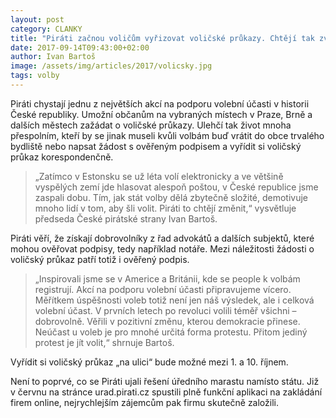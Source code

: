```yaml
---
layout: post
category: CLANKY
title: "Piráti začnou voličům vyřizovat voličské průkazy. Chtějí tak zvýšit volební účast"
date: 2017-09-14T09:43:00+02:00
author: Ivan Bartoš
image: /assets/img/articles/2017/volicsky.jpg
tags: volby
---
```


Piráti chystají jednu z největších akcí na podporu volební účasti v historii České republiky. Umožní občanům na vybraných místech v Praze, Brně a dalších městech zažádat o voličské průkazy. Ulehčí tak život mnoha přespolním, kteří by se jinak museli kvůli volbám buď vrátit do obce trvalého bydliště nebo napsat žádost s ověřeným podpisem a vyřídit si voličský průkaz korespondenčně.

> „Zatímco v Estonsku se už léta volí elektronicky a ve většině vyspělých zemí jde hlasovat alespoň poštou, v České republice jsme zaspali dobu. Tím, jak stát volby dělá zbytečně složité, demotivuje mnoho lidí v tom, aby šli volit. Piráti to chtějí změnit,“ vysvětluje předseda České pirátské strany Ivan Bartoš.

Piráti věří, že získají dobrovolníky z řad advokátů a dalších subjektů, které mohou ověřovat podpisy, tedy například notáře. Mezi náležitosti žádosti o voličský průkaz patří totiž i ověřený podpis.

> „Inspirovali jsme se v Americe a Británii, kde se people k volbám registrují. Akcí na podporu volební účasti připravujeme vícero. Měřítkem úspěšnosti voleb totiž není jen náš výsledek, ale i celková volební účast. V prvních letech po revoluci volili téměř všichni – dobrovolně. Věřili v pozitivní změnu, kterou demokracie přinese. Neúčast u voleb je pro mnohé určitá forma protestu. Přitom jediný protest je jít volit,“ shrnuje Bartoš.
 
Vyřídit si voličský průkaz „na ulici“ bude možné mezi 1. a 10. říjnem.

Není to poprvé, co se Piráti ujali řešení úředního marastu namísto státu. Již v červnu na stránce urad.pirati.cz spustili plně funkční aplikaci na zakládání firem online, nejrychlejším zájemcům pak firmu skutečně založili.

